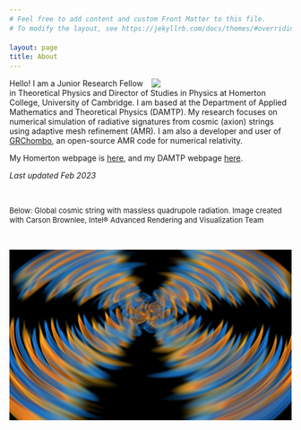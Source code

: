 ```yaml
---
# Feel free to add content and custom Front Matter to this file.
# To modify the layout, see https://jekyllrb.com/docs/themes/#overriding-theme-defaults

layout: page
title: About
---
```


<img src="https://amelialdrew.github.io/about/ProfilePicture2.png" width="250" style="float:right">

Hello! I am a Junior Research Fellow in Theoretical Physics and Director of Studies in Physics at Homerton College, University of Cambridge. I am based at the Department of Applied Mathematics and Theoretical Physics (DAMTP). My research focuses on numerical simulation of radiative signatures from cosmic (axion) strings using adaptive mesh refinement (AMR). I am also a developer and user of [GRChombo](https://www.grchombo.org/), an open-source AMR code for numerical relativity.

My Homerton webpage is [here](https://www.homerton.cam.ac.uk/people/amelia-drew), and my DAMTP webpage [here](https://www.damtp.cam.ac.uk/person/ad652).

_Last updated Feb 2023_

<br/>

<font size="2"> Below: Global cosmic string with massless quadrupole radiation. Image created with Carson Brownlee, Intel® Advanced Rendering and Visualization Team </font>

<br/>

![Global cosmic string with massless quadrupole radiation](ParaviewSnapshotMasslessAmp4Tilted.png)

<!---<div align="center"><sup>Global cosmic string with massless quadrupole radiation. Image created together with Carson Brownlee, Intel® Advanced Rendering and Visualization Team<sup>--->
